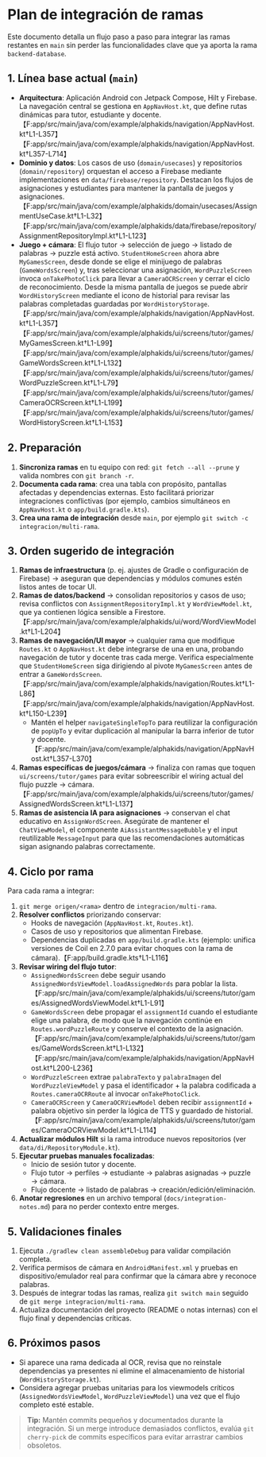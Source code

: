 # Plan de integración de ramas

Este documento detalla un flujo paso a paso para integrar las ramas restantes en `main` sin perder las funcionalidades clave que ya aporta la rama `backend-database`.

## 1. Línea base actual (`main`)
- **Arquitectura**: Aplicación Android con Jetpack Compose, Hilt y Firebase. La navegación central se gestiona en `AppNavHost.kt`, que define rutas dinámicas para tutor, estudiante y docente.【F:app/src/main/java/com/example/alphakids/navigation/AppNavHost.kt†L1-L357】【F:app/src/main/java/com/example/alphakids/navigation/AppNavHost.kt†L357-L714】
- **Dominio y datos**: Los casos de uso (`domain/usecases`) y repositorios (`domain/repository`) orquestan el acceso a Firebase mediante implementaciones en `data/firebase/repository`. Destacan los flujos de asignaciones y estudiantes para mantener la pantalla de juegos y asignaciones.【F:app/src/main/java/com/example/alphakids/domain/usecases/AssignmentUseCase.kt†L1-L32】【F:app/src/main/java/com/example/alphakids/data/firebase/repository/AssignmentRepositoryImpl.kt†L1-L123】
- **Juego + cámara**: El flujo tutor → selección de juego → listado de palabras → puzzle está activo. `StudentHomeScreen` ahora abre `MyGamesScreen`, desde donde se elige el minijuego de palabras (`GameWordsScreen`) y, tras seleccionar una asignación, `WordPuzzleScreen` invoca `onTakePhotoClick` para llevar a `CameraOCRScreen` y cerrar el ciclo de reconocimiento. Desde la misma pantalla de juegos se puede abrir `WordHistoryScreen` mediante el icono de historial para revisar las palabras completadas guardadas por `WordHistoryStorage`.【F:app/src/main/java/com/example/alphakids/navigation/AppNavHost.kt†L1-L357】【F:app/src/main/java/com/example/alphakids/ui/screens/tutor/games/MyGamesScreen.kt†L1-L99】【F:app/src/main/java/com/example/alphakids/ui/screens/tutor/games/GameWordsScreen.kt†L1-L132】【F:app/src/main/java/com/example/alphakids/ui/screens/tutor/games/WordPuzzleScreen.kt†L1-L79】【F:app/src/main/java/com/example/alphakids/ui/screens/tutor/games/CameraOCRScreen.kt†L1-L199】【F:app/src/main/java/com/example/alphakids/ui/screens/tutor/games/WordHistoryScreen.kt†L1-L153】

## 2. Preparación
1. **Sincroniza ramas** en tu equipo con red: `git fetch --all --prune` y valida nombres con `git branch -r`.
2. **Documenta cada rama**: crea una tabla con propósito, pantallas afectadas y dependencias externas. Esto facilitará priorizar integraciones conflictivas (por ejemplo, cambios simultáneos en `AppNavHost.kt` o `app/build.gradle.kts`).
3. **Crea una rama de integración** desde `main`, por ejemplo `git switch -c integracion/multi-rama`.

## 3. Orden sugerido de integración
1. **Ramas de infraestructura** (p. ej. ajustes de Gradle o configuración de Firebase) → aseguran que dependencias y módulos comunes estén listos antes de tocar UI.
2. **Ramas de datos/backend** → consolidan repositorios y casos de uso; revisa conflictos con `AssignmentRepositoryImpl.kt` y `WordViewModel.kt`, que ya contienen lógica sensible a Firestore.【F:app/src/main/java/com/example/alphakids/ui/word/WordViewModel.kt†L1-L204】
3. **Ramas de navegación/UI mayor** → cualquier rama que modifique `Routes.kt` o `AppNavHost.kt` debe integrarse de una en una, probando navegación de tutor y docente tras cada merge. Verifica especialmente que `StudentHomeScreen` siga dirigiendo al pivote `MyGamesScreen` antes de entrar a `GameWordsScreen`.【F:app/src/main/java/com/example/alphakids/navigation/Routes.kt†L1-L86】【F:app/src/main/java/com/example/alphakids/navigation/AppNavHost.kt†L150-L239】
   - Mantén el helper `navigateSingleTopTo` para reutilizar la configuración de `popUpTo` y evitar duplicación al manipular la barra inferior de tutor y docente.【F:app/src/main/java/com/example/alphakids/navigation/AppNavHost.kt†L357-L370】
4. **Ramas específicas de juegos/cámara** → finaliza con ramas que toquen `ui/screens/tutor/games` para evitar sobreescribir el wiring actual del flujo puzzle → cámara.【F:app/src/main/java/com/example/alphakids/ui/screens/tutor/games/AssignedWordsScreen.kt†L1-L137】
5. **Ramas de asistencia IA para asignaciones** → conservan el chat educativo en `AssignWordScreen`. Asegúrate de mantener el `ChatViewModel`, el componente `AiAssistantMessageBubble` y el input reutilizable `MessageInput` para que las recomendaciones automáticas sigan asignando palabras correctamente.


## 4. Ciclo por rama
Para cada rama a integrar:
1. `git merge origen/<rama>` dentro de `integracion/multi-rama`.
2. **Resolver conflictos** priorizando conservar:
   - Hooks de navegación (`AppNavHost.kt`, `Routes.kt`).
   - Casos de uso y repositorios que alimentan Firebase.
   - Dependencias duplicadas en `app/build.gradle.kts` (ejemplo: unifica versiones de Coil en 2.7.0 para evitar choques con la rama de cámara).【F:app/build.gradle.kts†L1-L116】
3. **Revisar wiring del flujo tutor**:
   - `AssignedWordsScreen` debe seguir usando `AssignedWordsViewModel.loadAssignedWords` para poblar la lista.【F:app/src/main/java/com/example/alphakids/ui/screens/tutor/games/AssignedWordsViewModel.kt†L1-L91】
   - `GameWordsScreen` debe propagar el `assignmentId` cuando el estudiante elige una palabra, de modo que la navegación continúe en `Routes.wordPuzzleRoute` y conserve el contexto de la asignación.【F:app/src/main/java/com/example/alphakids/ui/screens/tutor/games/GameWordsScreen.kt†L1-L132】【F:app/src/main/java/com/example/alphakids/navigation/AppNavHost.kt†L200-L236】
   - `WordPuzzleScreen` extrae `palabraTexto` y `palabraImagen` del `WordPuzzleViewModel` y pasa el identificador + la palabra codificada a `Routes.cameraOCRRoute` al invocar `onTakePhotoClick`.
   - `CameraOCRScreen` y `CameraOCRViewModel` deben recibir `assignmentId` + palabra objetivo sin perder la lógica de TTS y guardado de historial.【F:app/src/main/java/com/example/alphakids/ui/screens/tutor/games/CameraOCRViewModel.kt†L1-L114】
4. **Actualizar módulos Hilt** si la rama introduce nuevos repositorios (ver `data/di/RepositoryModule.kt`).
5. **Ejecutar pruebas manuales focalizadas**:
   - Inicio de sesión tutor y docente.
   - Flujo tutor → perfiles → estudiante → palabras asignadas → puzzle → cámara.
   - Flujo docente → listado de palabras → creación/edición/eliminación.
6. **Anotar regresiones** en un archivo temporal (`docs/integration-notes.md`) para no perder contexto entre merges.

## 5. Validaciones finales
1. Ejecuta `./gradlew clean assembleDebug` para validar compilación completa.
2. Verifica permisos de cámara en `AndroidManifest.xml` y pruebas en dispositivo/emulador real para confirmar que la cámara abre y reconoce palabras.
3. Después de integrar todas las ramas, realiza `git switch main` seguido de `git merge integracion/multi-rama`.
4. Actualiza documentación del proyecto (README o notas internas) con el flujo final y dependencias críticas.

## 6. Próximos pasos
- Si aparece una rama dedicada al OCR, revisa que no reinstale dependencias ya presentes ni elimine el almacenamiento de historial (`WordHistoryStorage.kt`).
- Considera agregar pruebas unitarias para los viewmodels críticos (`AssignedWordsViewModel`, `WordPuzzleViewModel`) una vez que el flujo completo esté estable.

> **Tip:** Mantén commits pequeños y documentados durante la integración. Si un merge introduce demasiados conflictos, evalúa `git cherry-pick` de commits específicos para evitar arrastrar cambios obsoletos.

